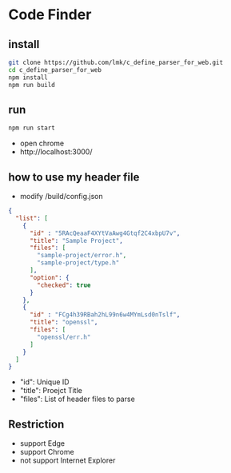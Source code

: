 # Code Finder

## install
```bash
git clone https://github.com/lmk/c_define_parser_for_web.git
cd c_define_parser_for_web
npm install
npm run build
```

## run
```bash
npm run start
```

 * open chrome
 * http://localhost:3000/


## how to use my header file

  * modify /build/config.json

```json
{
  "list": [
    {
      "id" : "5RAcQeaaF4XYtVaAwg4Gtqf2C4xbpU7v",
      "title": "Sample Project",
      "files": [
        "sample-project/error.h",
        "sample-project/type.h"
      ],
      "option": {
        "checked": true
      }
    },
    {
      "id" : "FCg4h39RBah2hL99n6w4MYmLsd0nTslf",
      "title": "openssl",
      "files": [
        "openssl/err.h"
      ]
    }
  ]
}

```
  * "id": Unique ID
  * "title": Proejct Title
  * "files": List of header files to parse

## Restriction
  * support Edge
  * support Chrome
  * not support Internet Explorer
